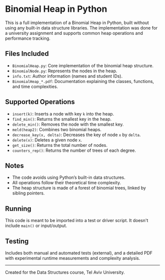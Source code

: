 # Binomial Heap in Python

This is a full implementation of a Binomial Heap in Python, built without using any built-in data structure libraries. The implementation was done for a university assignment and supports common heap operations and performance tracking.

## Files Included
- `BinomialHeap.py`: Core implementation of the binomial heap structure.
- `BinomialNode.py`: Represents the nodes in the heap.
- `info.txt`: Author information (names and student IDs).
- `BinomialHeap_*.pdf`: Documentation explaining the classes, functions, and time complexities.

## Supported Operations
- `insert(k)`: Inserts a node with key `k` into the heap.
- `find_min()`: Returns the smallest key in the heap.
- `delete_min()`: Removes the node with the smallest key.
- `meld(heap2)`: Combines two binomial heaps.
- `decrease_key(x, delta)`: Decreases the key of node `x` by `delta`.
- `delete(x)`: Deletes a given node `x`.
- `get_size()`: Returns the total number of nodes.
- `counters_rep()`: Returns the number of trees of each degree.

## Notes
- The code avoids using Python’s built-in data structures.
- All operations follow their theoretical time complexity.
- The heap structure is made of a forest of binomial trees, linked by sibling pointers.

## Running
This code is meant to be imported into a test or driver script. It doesn't include `main()` or input/output.

## Testing
Includes both manual and automated tests (external), and a detailed PDF with experimental runtime measurements and complexity analysis.

---

Created for the Data Structures course, Tel Aviv University.

